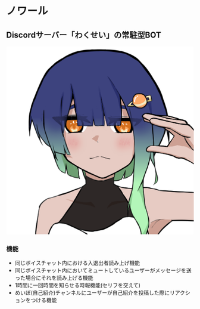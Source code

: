 # ノワール
## Discordサーバー「わくせい」の常駐型BOT

![ノワール画像](ノワール.png)

### 機能
- 同じボイスチャット内における入退出者読み上げ機能
- 同じボイスチャット内においてミュートしているユーザーがメッセージを送った場合にそれを読み上げる機能
- 1時間に一回時間を知らせる時報機能(セリフを交えて)
- めいぼ(自己紹介)チャンネルにユーザーが自己紹介を投稿した際にリアクションをつける機能